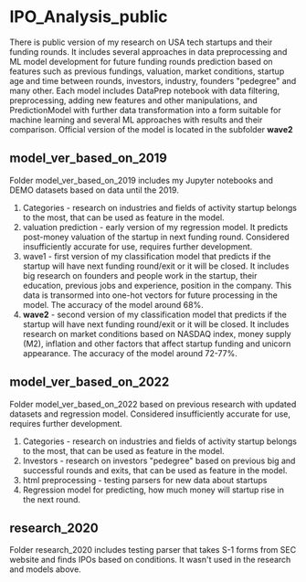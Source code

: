 # IPO_Analysis_public

There is public version of my research on USA tech startups and their funding rounds.
It includes several approaches in data preprocessing and ML model development for future funding rounds prediction based on features such as previous fundings, valuation, market conditions, startup age and time between rounds, investors, industry, founders "pedegree" and many other. Each model includes DataPrep notebook with data filtering, preprocessing, adding new features and other manipulations, and PredictionModel with further data transformation into a form suitable for machine learning and several ML approaches with results and their comparison. Official version of the model is located in the subfolder **wave2**

## model_ver_based_on_2019

Folder model_ver_based_on_2019 includes my Jupyter notebooks and DEMO datasets based on data until the 2019.
1) Categories - research on industries and fields of activity startup belongs to the most, that can be used as feature in the model.
2) valuation prediction - early version of my regression model. It predicts post-money valuation of the startup in next funding round. Сonsidered insufficiently accurate for use, requires further development.
3) wave1 - first version of my classification model that predicts if the startup will have next funding round/exit or it will be closed. It includes big research on founders and people work in the startup, their education, previous jobs and experience, position in the company. This data is transormed into one-hot vectors for future processing in the model. The accuracy of the model around 68%.
4) **wave2** - second version of my classification model that predicts if the startup will have next funding round/exit or it will be closed. It includes research on market conditions based on NASDAQ index, money supply (M2), inflation and other factors that affect startup funding and unicorn appearance. The accuracy of the model around 72-77%.

## model_ver_based_on_2022

Folder model_ver_based_on_2022 based on previous research with updated datasets and regression model. Сonsidered insufficiently accurate for use, requires further development.
1) Categories - research on industries and fields of activity startup belongs to the most, that can be used as feature in the model.
2) Investors - research on investors "pedegree" based on previous big and successful rounds and exits, that can be used as feature in the model.
3) html preprocessing - testing parsers for new data about startups
4) Regression model for predicting, how much money will startup rise in the next round.

## research_2020

Folder research_2020 includes testing parser that takes S-1 forms from SEC website and finds IPOs based on conditions. It wasn't used in the research and models above.
